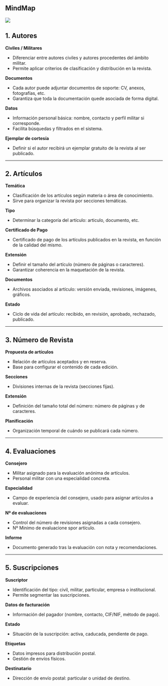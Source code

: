 ## MindMap

![](Imágenes/MindMap.jpg)

## 1. Autores

**Civiles / Militares**

* Diferenciar entre autores civiles y autores procedentes del ámbito militar.
* Permite aplicar criterios de clasificación y distribución en la revista.

**Documentos**

* Cada autor puede adjuntar documentos de soporte: CV, anexos, fotografías, etc.
* Garantiza que toda la documentación quede asociada de forma digital.

**Datos**

* Información personal básica: nombre, contacto y perfil militar si corresponde.
* Facilita búsquedas y filtrados en el sistema.

**Ejemplar de cortesía**

* Definir si el autor recibirá un ejemplar gratuito de la revista al ser publicado.

---

## 2. Artículos

**Temática**

* Clasificación de los artículos según materia o área de conocimiento.
* Sirve para organizar la revista por secciones temáticas.

**Tipo**

* Determinar la categoría del artículo: articulo, documento, etc.

**Certificado de Pago**

* Certificado de pago de los artículos publicados en la revista, en función de la calidad del mismo.

**Extensión**

* Definir el tamaño del artículo (número de páginas o caracteres).
* Garantizar coherencia en la maquetación de la revista.

**Documentos**

* Archivos asociados al artículo: versión enviada, revisiones, imágenes, gráficos.

**Estado**

* Ciclo de vida del artículo: recibido, en revisión, aprobado, rechazado, publicado.

---

## 3. Número de Revista

**Propuesta de artículos**

* Relación de artículos aceptados y en reserva.
* Base para configurar el contenido de cada edición.

**Secciones**

* Divisiones internas de la revista (secciones fijas).

**Extensión**

* Definición del tamaño total del número: número de páginas y de caracteres.

**Planificación**

* Organización temporal de cuándo se publicará cada número.

---

## 4. Evaluaciones

**Consejero**

* Militar asignado para la evaluación anónima de artículos.
* Personal militar con una especialidad concreta.

**Especialidad**

* Campo de experiencia del consejero, usado para asignar artículos a evaluar.

**Nº de evaluaciones**

* Control del número de revisiones asignadas a cada consejero.
* Nº Minimo de evaluacione spor artículo.

**Informe**

* Documento generado tras la evaluación con nota y recomendaciones.

---

## 5. Suscripciones

**Suscriptor**

* Identificación del tipo: civil, militar, particular, empresa o institucional.
* Permite segmentar las suscripciones.

**Datos de facturación**

* Información del pagador (nombre, contacto, CIF/NIF, método de pago).

**Estado**

* Situación de la suscripción: activa, caducada, pendiente de pago.

**Etiquetas**

* Datos impresos para distribución postal.
* Gestión de envíos físicos.

**Destinatario**

* Dirección de envío postal: particular o unidad de destino.

